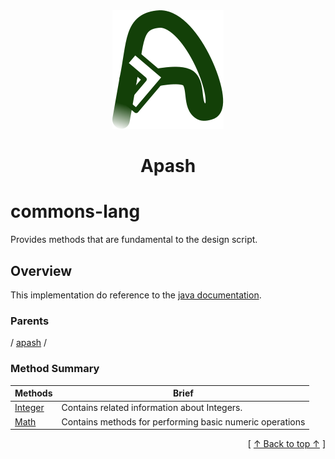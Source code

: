 
<div align='center' id='apash-top'>
  <a href='https://github.com/hastec-fr/apash'>
    <img alt='apash-logo' src='../../../../../assets/apash-logo.svg'/>
  </a>

  # Apash
</div>

# commons-lang

Provides methods that are fundamental to the design script. 

## Overview

This implementation do reference to the [java documentation](https://docs.oracle.com/en/java/javase/21/docs/api/java.base/java/lang/package-summary.html).

### Parents
<!-- apash.parentBegin -->
[](../../.md) / [apash](../apash.md) / 
<!-- apash.parentEnd -->

### Method Summary
<!-- apash.summaryTableBegin -->
| Methods                  | Brief                                 |
|--------------------------|---------------------------------------|
|[Integer](lang/Integer.md)|Contains related information about Integers.|
|[Math](lang/Math.md)|Contains methods for performing basic numeric operations|
<!-- apash.summaryTableEnd -->



  <div align='right'>[ <a href='#apash-top'>↑ Back to top ↑</a> ]</div>

